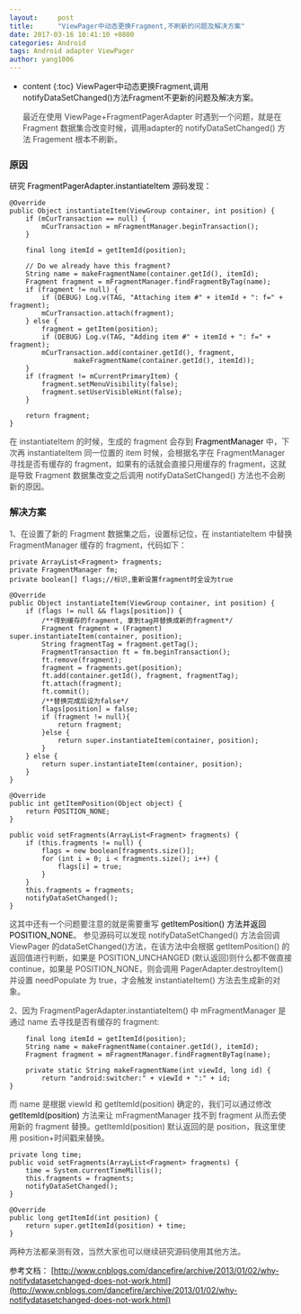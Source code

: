 ```yaml
---
layout:     post
title:      "ViewPager中动态更换Fragment,不刷新的问题及解决方案"
date: 2017-03-16 10:41:10 +0800
categories: Android
tags: Android adapter ViewPager
author: yang1006
---
```

* content
{:toc}
ViewPager中动态更换Fragment,调用notifyDataSetChanged()方法Fragment不更新的问题及解决方案。




  <p><font color="#464646">最近在使用 ViewPage+FragmentPagerAdapter 时遇到一个问题，就是在 Fragment 数据集合改变时候，调用adapter的 notifyDataSetChanged() 方法 Fragement 根本不刷新。</font></p>

### 原因

<p>研究<font color="000000"> FragmentPagerAdapter.instantiateItem </font> 源码发现：</p>

	@Override
    public Object instantiateItem(ViewGroup container, int position) {
        if (mCurTransaction == null) {
            mCurTransaction = mFragmentManager.beginTransaction();
        }

        final long itemId = getItemId(position);

        // Do we already have this fragment?
        String name = makeFragmentName(container.getId(), itemId);
        Fragment fragment = mFragmentManager.findFragmentByTag(name);
        if (fragment != null) {
            if (DEBUG) Log.v(TAG, "Attaching item #" + itemId + ": f=" + fragment);
            mCurTransaction.attach(fragment);
        } else {
            fragment = getItem(position);
            if (DEBUG) Log.v(TAG, "Adding item #" + itemId + ": f=" + fragment);
            mCurTransaction.add(container.getId(), fragment,
                    makeFragmentName(container.getId(), itemId));
        }
        if (fragment != mCurrentPrimaryItem) {
            fragment.setMenuVisibility(false);
            fragment.setUserVisibleHint(false);
        }

        return fragment;
    }

<p><font color="#464646">在 instantiateItem 的时候，生成的 fragment 会存到 <font color="000000">FragmentManager</font> 中，下次再 instantiateItem 同一位置的 item 时候，会根据名字在 FragmentManager 寻找是否有缓存的 fragment，如果有的话就会直接只用缓存的 fragment，这就是导致 Fragment 数据集改变之后调用 notifyDataSetChanged() 方法也不会刷新的原因。</font></p>
  
### 解决方案
<p><font color="#464646">1、在设置了新的 Fragment 数据集之后，设置标记位，在 instantiateItem 中替换 FragmentManager 缓存的 fragment，代码如下：</font></p>

	
	private ArrayList<Fragment> fragments;
    private FragmentManager fm;
    private boolean[] flags;//标识,重新设置fragment时全设为true
    
	@Override
    public Object instantiateItem(ViewGroup container, int position) {
        if (flags != null && flags[position]) {
            /**得到缓存的fragment, 拿到tag并替换成新的fragment*/
            Fragment fragment = (Fragment) super.instantiateItem(container, position);
            String fragmentTag = fragment.getTag();
            FragmentTransaction ft = fm.beginTransaction();
            ft.remove(fragment);
            fragment = fragments.get(position);
            ft.add(container.getId(), fragment, fragmentTag);
            ft.attach(fragment);
            ft.commit();
            /**替换完成后设为false*/
            flags[position] = false;
            if (fragment != null){
                return fragment;
            }else {
                return super.instantiateItem(container, position);
            }
        } else {
            return super.instantiateItem(container, position);
        }
    }
    
    @Override
    public int getItemPosition(Object object) {
        return POSITION_NONE;
    }
    
    public void setFragments(ArrayList<Fragment> fragments) {
        if (this.fragments != null) {
            flags = new boolean[fragments.size()];
            for (int i = 0; i < fragments.size(); i++) {
                flags[i] = true;
            }
        }
        this.fragments = fragments;
        notifyDataSetChanged();
    }

<p><font color="#464646">这其中还有一个问题要注意的就是需要重写<font color="000000"> getItemPosition() 方法并返回 POSITION_NONE</font>。
参见源码可以发现 notifyDataSetChanged() 方法会回调 ViewPager 的dataSetChanged()方法，在该方法中会根据 getItemPosition() 的返回值进行判断，如果是 POSITION_UNCHANGED (默认返回)则什么都不做直接 continue，如果是 POSITION_NONE，则会调用 PagerAdapter.destroyItem() 并设置 needPopulate 为 true，才会触发 instantiateItem() 方法去生成新的对象。</font></p>

<p><font color="#464646">2、因为 FragmentPagerAdapter.instantiateItem() 中 mFragmentManager 是通过 name 去寻找是否有缓存的 fragment:</font></p>

		final long itemId = getItemId(position);
		String name = makeFragmentName(container.getId(), itemId);
		Fragment fragment = mFragmentManager.findFragmentByTag(name);
		
		private static String makeFragmentName(int viewId, long id) {
        	return "android:switcher:" + viewId + ":" + id;
    }

<p><font color="#464646">而 name 是根据 viewId 和 getItemId(position) 确定的，我们可以通过修改<font color="000000"> getItemId(position) </font>方法来让   mFragmentManager 找不到 fragment 从而去使用新的 fragment 替换。getItemId(position) 默认返回的是 position，我这里使用 position+时间戳来替换。</font></p>

	private long time;
	public void setFragments(ArrayList<Fragment> fragments) {
        time = System.currentTimeMillis();
        this.fragments = fragments;
        notifyDataSetChanged();
    }
    
    @Override
    public long getItemId(int position) {
        return super.getItemId(position) + time;
    }

<p><font color="#464646">两种方法都亲测有效，当然大家也可以继续研究源码使用其他方法。</font></p>




参考文档：
[http://www.cnblogs.com/dancefire/archive/2013/01/02/why-notifydatasetchanged-does-not-work.html](http://www.cnblogs.com/dancefire/archive/2013/01/02/why-notifydatasetchanged-does-not-work.html)



	




	

